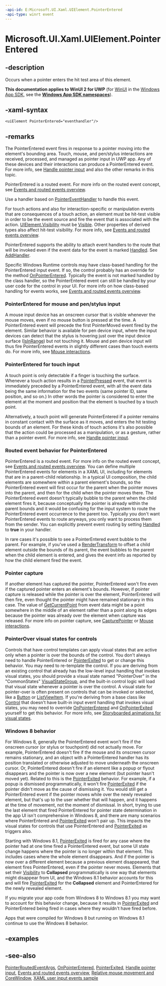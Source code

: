 ```yaml
---
-api-id: E:Microsoft.UI.Xaml.UIElement.PointerEntered
-api-type: winrt event
---
```


<!-- Event syntax
public event Windows.UI.Xaml.Input.PointerEventHandler PointerEntered
-->

# Microsoft.UI.Xaml.UIElement.PointerEntered

## -description

Occurs when a pointer enters the hit test area of this element.

**This documentation applies to WinUI 2 for UWP** (for [WinUI](/windows/apps/winui/winui3/) in the [Windows App SDK](/windows/apps/windows-app-sdk/), see the **[Windows App SDK namespaces](/windows/windows-app-sdk/api/winrt/)**).

## -xaml-syntax

```xaml
<uiElement PointerEntered="eventhandler"/>
```

## -remarks

The PointerEntered event fires in response to a pointer moving into the element's bounding area. Touch, mouse, and pen/stylus interactions are received, processed, and managed as pointer input in UWP app. Any of these devices and their interactions can produce a PointerEntered event. For more info, see [Handle pointer input](/windows/apps/design/input/handle-pointer-input) and also the other remarks in this topic.

PointerEntered is a routed event. For more info on the routed event concept, see [Events and routed events overview](/windows/uwp/xaml-platform/events-and-routed-events-overview).

Use a handler based on [PointerEventHandler](../microsoft.ui.xaml.input/pointereventhandler.md) to handle this event.

For touch actions and also for interaction-specific or manipulation events that are consequences of a touch action, an element must be hit-test visible in order to be the event source and fire the event that is associated with the action. [UIElement.Visibility](uielement_visibility.md) must be [Visible](visibility.md). Other properties of derived types also affect hit-test visibility. For more info, see [Events and routed events overview](/windows/uwp/xaml-platform/events-and-routed-events-overview).

PointerEntered supports the ability to attach event handlers to the route that will be invoked even if the event data for the event is marked [Handled](../microsoft.ui.xaml.input/pointerroutedeventargs_handled.md). See [AddHandler](uielement_addhandler_1350394113.md).

Specific Windows Runtime controls may have class-based handling for the PointerEntered input event. If so, the control probably has an override for the method [OnPointerEntered](/uwp/api/windows.ui.xaml.controls.control.onpointerentered(windows.ui.xaml.input.pointerroutedeventargs)). Typically the event is not marked handled by the class handler, so the PointerEntered event can still be handled by your user code for the control in your UI. For more info on how class-based handling for events works, see [Events and routed events overview](/windows/uwp/xaml-platform/events-and-routed-events-overview).

### PointerEntered for mouse and pen/stylus input

A mouse input device has an onscreen cursor that is visible whenever the mouse moves, even if no mouse button is pressed at the time. A PointerEntered event will precede the first PointerMoved event fired by the element. Similar behavior is available for pen device input, where the input devices can detect that the stylus is hovering just over the input device surface ([IsInRange](../microsoft.ui.xaml.input/pointer_isinrange.md)) but not touching it. Mouse and pen device input will thus fire PointerEntered events in slightly different cases than touch events do. For more info, see [Mouse interactions](/windows/uwp/input-and-devices/mouse-interactions).

### PointerEntered for touch input

A touch point is only detectable if a finger is touching the surface. Whenever a touch action results in a [PointerPressed](uielement_pointerpressed.md) event, that event is immediately preceded by a PointerEntered event, with all the event data being the same information for the two events (same pointer ID, same position, and so on.) In other words the pointer is considered to enter the element at the moment and position that the element is touched by a touch point.

Alternatively, a touch point will generate PointerEntered if a pointer remains in constant contact with the surface as it moves, and enters the hit testing bounds of an element. For these kinds of touch actions it's also possible that the action could be processed as a manipulation, or as a gesture, rather than a pointer event. For more info, see [Handle pointer input](/windows/apps/design/input/handle-pointer-input).

### Routed event behavior for PointerEntered

PointerEntered is a routed event. For more info on the routed event concept, see [Events and routed events overview](/windows/uwp/xaml-platform/events-and-routed-events-overview). You can define multiple PointerEntered events for elements in a XAML UI, including for elements that are in a parent-child relationship. In a typical UI composition, the child elements are somewhere within a parent element's bounds, so the PointerEntered event will first occur for the parent when the pointer moves into the parent, and then for the child when the pointer moves there. The PointerEntered event doesn't typically bubble to the parent when the child element fires it, because conceptually the pointer is already within the parent bounds and it would be confusing for the input system to route the PointerEntered event occurrence to the parent too. Typically you don't want PointerEntered events to route anyways, you only want to process them from the sender. You can explicitly prevent event routing by setting [Handled](../microsoft.ui.xaml.input/pointerroutedeventargs_handled.md) to **true** in your handler.

In rare cases it's possible to see a PointerEntered event bubble to the parent. For example, if you've used a [RenderTransform](uielement_rendertransform.md) to offset a child element outside the bounds of its parent, the event bubbles to the parent when the child element is entered, and gives the event info as reported by how the child element fired the event.

### Pointer capture

If another element has captured the pointer, PointerEntered won't fire even if the captured pointer enters an element's bounds. However, if pointer capture is released while the pointer is over the element, PointerEntered will then fire, even thought the pointer might have remained stationary in this case. The value of [GetCurrentPoint](/uwp/api/windows.ui.xaml.input.pointerroutedeventargs.getcurrentpoint(windows.ui.xaml.uielement)) from event data might be a point somewhere in the middle of an element rather than a point along its edges because the pointer was already over the element when capture was released. For more info on pointer capture, see [CapturePointer](uielement_capturepointer_1027273898.md) or [Mouse interactions](/windows/uwp/input-and-devices/mouse-interactions).

### PointerOver visual states for controls

Controls that have control templates can apply visual states that are active only when a pointer is over the bounds of the control. You don't always need to handle PointerEntered or [PointerExited](uielement_pointerexited.md) to get or change this behavior. You may need to re-template the control. If you are deriving from an existing control that already has the low-level input handling that invokes visual states, you should provide a visual state named "PointerOver" in the "CommonStates"  [VisualStateGroup](visualstategroup.md), and the built-in control logic will load that visual state whenever a pointer is over the control. A visual state for pointer-over is often present on controls that can be invoked or selected, like a [Button](../microsoft.ui.xaml.controls/button.md) or [ListViewItem](../microsoft.ui.xaml.controls/listviewitem.md). If you're deriving from a base class like [Control](../microsoft.ui.xaml.controls/control.md) that doesn't have built-in input event handling that invokes visual states, you may need to override [OnPointerEntered](/uwp/api/windows.ui.xaml.controls.control.onpointerentered(windows.ui.xaml.input.pointerroutedeventargs)) and [OnPointerExited](/uwp/api/windows.ui.xaml.controls.control.onpointerexited(windows.ui.xaml.input.pointerroutedeventargs)) yourself to get this behavior. For more info, see [Storyboarded animations for visual states](/previous-versions/windows/apps/jj819808(v=win.10)).

### Windows 8 behavior

For Windows 8, generally the PointerEntered event won't fire if the onscreen cursor (or stylus or touchpoint) did not actually move. For example, PointerEntered doesn't fire if the mouse and its onscreen cursor remains stationary, and an object with a PointerEntered handler has its position translated or otherwise adjusted to move underneath the onscreen cursor. Or, PointerEntered doesn't fire if an element like a popup or flyout disappears and the pointer is now over a new element (but pointer hasn't moved yet). Related to this is the [PointerExited](uielement_pointerexited.md) behavior. For example, if a popup is dismissed programmatically, it won't fire [PointerExited](uielement_pointerexited.md) if the pointer didn't move as the cause of dismissing it. You would still get a PointerEntered event if the pointer moves while over the newly revealed element, but that's up to the user whether that will happen, and it happens at the time of movement, not the moment of dismissal. In short, trying to use the last element that fired PointerEntered for pointer state determination in the app UI isn't comprehensive in Windows 8, and there are many scenarios where PointerEntered and [PointerExited](uielement_pointerexited.md) won't pair up. This impacts the visual states for controls that use PointerEntered and [PointerExited](uielement_pointerexited.md) as triggers also.

Starting with Windows 8.1, [PointerExited](uielement_pointerexited.md) is fired for any case where the pointer had at one time fired a PointerEntered event, but some UI state change happens where the pointer is no longer within that element. This includes cases where the whole element disappears. And if the pointer is now over a different element because a previous element disappeared, that element fires PointerEntered, even if the pointer never moves. Elements that set their [Visibility](uielement_visibility.md) to **Collapsed** programmatically is one way that elements might disappear from UI, and the Windows 8.1 behavior accounts for this and will fire [PointerExited](uielement_pointerexited.md) for the **Collapsed** element and PointerEntered for the newly revealed element.

If you migrate your app code from Windows 8 to Windows 8.1 you may want to account for this behavior change, because it results in [PointerExited](uielement_pointerexited.md) and PointerEntered being fired in cases where they wouldn't have fired before.

Apps that were compiled for Windows 8 but running on Windows 8.1 continue to use the Windows 8 behavior.

## -examples

## -see-also

[PointerRoutedEventArgs](../microsoft.ui.xaml.input/pointerroutedeventargs.md), [OnPointerEntered](/uwp/api/windows.ui.xaml.controls.control.onpointerentered(windows.ui.xaml.input.pointerroutedeventargs)), [PointerExited](uielement_pointerexited.md), [Handle pointer input](/windows/apps/design/input/handle-pointer-input), [Events and routed events overview](/windows/uwp/xaml-platform/events-and-routed-events-overview), [Relative mouse movement and CoreWindow](/en-us/windows/uwp/gaming/relative-mouse-movement), [XAML user input events sample](https://github.com/microsoftarchive/msdn-code-gallery-microsoft/tree/master/Official%20Windows%20Platform%20Sample/Input%20XAML%20user%20input%20events%20sample)

